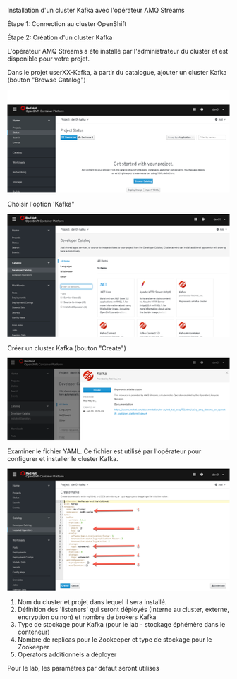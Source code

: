 Installation d'un cluster Kafka avec l'opérateur AMQ Streams

Étape 1:  Connection au cluster OpenShift

Étape 2:  Création d'un cluster Kafka

L'opérateur AMQ Streams a été installé par l'administrateur du cluster et est disponible pour votre projet.

Dans le projet userXX-Kafka, à partir du catalogue, ajouter un cluster Kafka (bouton "Browse Catalog")

![Catalog](images/lab1-install-01.png)

Choisir l'option 'Kafka"

![Catalog](images/lab1-install-02.png)

Créer un cluster Kafka (bouton "Create")

![Catalog](images/lab1-install-03.png)

Examiner le fichier YAML. Ce fichier est utilisé par l'opérateur pour configurer et installer le cluster Kafka.

![Catalog](images/lab1-install-04.png)

1)  Nom du cluster et projet dans lequel il sera installé.
2)  Définition des 'listeners' qui seront déployés (Interne au cluster, externe, encryption ou non) et nombre de brokers Kafka
3)  Type de stockage pour Kafka (pour le lab - stockage éphémère dans le conteneur)
4)  Nombre de replicas pour le Zookeeper et type de stockage pour le Zookeeper 
5)  Operators additionnels a déployer

Pour le lab, les paramêtres par défaut seront utilisés
